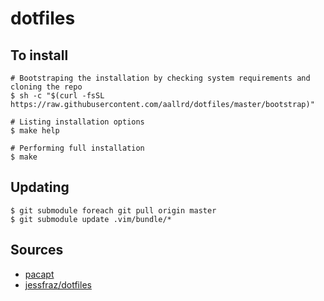 # dotfiles

## To install

    # Bootstraping the installation by checking system requirements and cloning the repo
    $ sh -c "$(curl -fsSL https://raw.githubusercontent.com/aallrd/dotfiles/master/bootstrap)"
    
    # Listing installation options
    $ make help

    # Performing full installation
    $ make

## Updating

```
$ git submodule foreach git pull origin master
$ git submodule update .vim/bundle/*
```

## Sources 

- [pacapt](https://github.com/icy/pacapt)
- [jessfraz/dotfiles](https://github.com/jessfraz/dotfiles)
